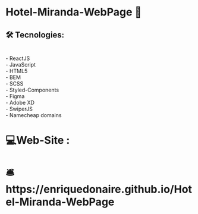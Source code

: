 #    Hotel-Miranda-WebPage 🏨
##  🛠️ Tecnologies: 
<br/>
- ReactJS <br/>
- JavaScript <br/>
- HTML5 <br/>
- BEM <br/>
- SCSS <br/>
- Styled-Components <br/>
- Figma <br/>
- Adobe XD <br/>
- SwiperJS <br/>
- Namecheap domains
<br/>

#  💻Web-Site : 

#  🛎️https://enriquedonaire.github.io/Hotel-Miranda-WebPage 

                                                                                                                                        
